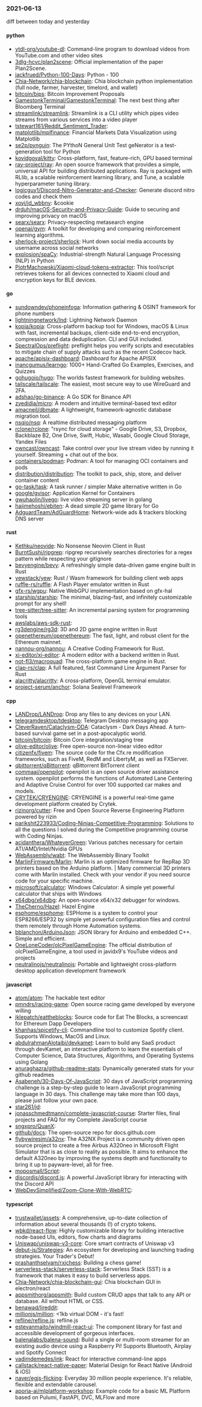 ### 2021-06-13
diff between today and yesterday

#### python
* [ytdl-org/youtube-dl](https://github.com/ytdl-org/youtube-dl): Command-line program to download videos from YouTube.com and other video sites
* [3dlg-hcvc/plan2scene](https://github.com/3dlg-hcvc/plan2scene): Official implementation of the paper Plan2Scene.
* [jackfrued/Python-100-Days](https://github.com/jackfrued/Python-100-Days): Python - 100
* [Chia-Network/chia-blockchain](https://github.com/Chia-Network/chia-blockchain): Chia blockchain python implementation (full node, farmer, harvester, timelord, and wallet)
* [bitcoin/bips](https://github.com/bitcoin/bips): Bitcoin Improvement Proposals
* [GamestonkTerminal/GamestonkTerminal](https://github.com/GamestonkTerminal/GamestonkTerminal): The next best thing after Bloomberg Terminal
* [streamlink/streamlink](https://github.com/streamlink/streamlink): Streamlink is a CLI utility which pipes video streams from various services into a video player
* [tstewart161/Reddit_Sentiment_Trader](https://github.com/tstewart161/Reddit_Sentiment_Trader): 
* [matplotlib/mplfinance](https://github.com/matplotlib/mplfinance): Financial Markets Data Visualization using Matplotlib
* [se2p/pynguin](https://github.com/se2p/pynguin): The PYthoN General UnIt Test geNerator is a test-generation tool for Python
* [kovidgoyal/kitty](https://github.com/kovidgoyal/kitty): Cross-platform, fast, feature-rich, GPU based terminal
* [ray-project/ray](https://github.com/ray-project/ray): An open source framework that provides a simple, universal API for building distributed applications. Ray is packaged with RLlib, a scalable reinforcement learning library, and Tune, a scalable hyperparameter tuning library.
* [logicguy1/Discord-Nitro-Generator-and-Checker](https://github.com/logicguy1/Discord-Nitro-Generator-and-Checker): Generate discord nitro codes and check them
* [xoyi/jd_wbbny](https://github.com/xoyi/jd_wbbny): &cookie
* [drduh/macOS-Security-and-Privacy-Guide](https://github.com/drduh/macOS-Security-and-Privacy-Guide): Guide to securing and improving privacy on macOS
* [searx/searx](https://github.com/searx/searx): Privacy-respecting metasearch engine
* [openai/gym](https://github.com/openai/gym): A toolkit for developing and comparing reinforcement learning algorithms.
* [sherlock-project/sherlock](https://github.com/sherlock-project/sherlock):  Hunt down social media accounts by username across social networks
* [explosion/spaCy](https://github.com/explosion/spaCy):  Industrial-strength Natural Language Processing (NLP) in Python
* [PiotrMachowski/Xiaomi-cloud-tokens-extractor](https://github.com/PiotrMachowski/Xiaomi-cloud-tokens-extractor): This tool/script retrieves tokens for all devices connected to Xiaomi cloud and encryption keys for BLE devices.

#### go
* [sundowndev/phoneinfoga](https://github.com/sundowndev/phoneinfoga): Information gathering & OSINT framework for phone numbers
* [lightningnetwork/lnd](https://github.com/lightningnetwork/lnd): Lightning Network Daemon 
* [kopia/kopia](https://github.com/kopia/kopia): Cross-platform backup tool for Windows, macOS & Linux with fast, incremental backups, client-side end-to-end encryption, compression and data deduplication. CLI and GUI included.
* [SpectralOps/preflight](https://github.com/SpectralOps/preflight): preflight helps you verify scripts and executables to mitigate chain of supply attacks such as the recent Codecov hack.
* [apache/apisix-dashboard](https://github.com/apache/apisix-dashboard): Dashboard for Apache APISIX
* [inancgumus/learngo](https://github.com/inancgumus/learngo): 1000+ Hand-Crafted Go Examples, Exercises, and Quizzes
* [gohugoio/hugo](https://github.com/gohugoio/hugo): The worlds fastest framework for building websites.
* [tailscale/tailscale](https://github.com/tailscale/tailscale): The easiest, most secure way to use WireGuard and 2FA.
* [adshao/go-binance](https://github.com/adshao/go-binance): A Go SDK for Binance API
* [zyedidia/micro](https://github.com/zyedidia/micro): A modern and intuitive terminal-based text editor
* [amacneil/dbmate](https://github.com/amacneil/dbmate):  A lightweight, framework-agnostic database migration tool.
* [nsqio/nsq](https://github.com/nsqio/nsq): A realtime distributed messaging platform
* [rclone/rclone](https://github.com/rclone/rclone): "rsync for cloud storage" - Google Drive, S3, Dropbox, Backblaze B2, One Drive, Swift, Hubic, Wasabi, Google Cloud Storage, Yandex Files
* [owncast/owncast](https://github.com/owncast/owncast): Take control over your live stream video by running it yourself. Streaming + chat out of the box.
* [containers/podman](https://github.com/containers/podman): Podman: A tool for managing OCI containers and pods
* [distribution/distribution](https://github.com/distribution/distribution): The toolkit to pack, ship, store, and deliver container content
* [go-task/task](https://github.com/go-task/task): A task runner / simpler Make alternative written in Go
* [google/gvisor](https://github.com/google/gvisor): Application Kernel for Containers
* [gwuhaolin/livego](https://github.com/gwuhaolin/livego): live video streaming server in golang
* [hajimehoshi/ebiten](https://github.com/hajimehoshi/ebiten): A dead simple 2D game library for Go
* [AdguardTeam/AdGuardHome](https://github.com/AdguardTeam/AdGuardHome): Network-wide ads & trackers blocking DNS server

#### rust
* [Kethku/neovide](https://github.com/Kethku/neovide): No Nonsense Neovim Client in Rust
* [BurntSushi/ripgrep](https://github.com/BurntSushi/ripgrep): ripgrep recursively searches directories for a regex pattern while respecting your gitignore
* [bevyengine/bevy](https://github.com/bevyengine/bevy): A refreshingly simple data-driven game engine built in Rust
* [yewstack/yew](https://github.com/yewstack/yew): Rust / Wasm framework for building client web apps
* [ruffle-rs/ruffle](https://github.com/ruffle-rs/ruffle): A Flash Player emulator written in Rust
* [gfx-rs/wgpu](https://github.com/gfx-rs/wgpu): Native WebGPU implementation based on gfx-hal
* [starship/starship](https://github.com/starship/starship):  The minimal, blazing-fast, and infinitely customizable prompt for any shell!
* [tree-sitter/tree-sitter](https://github.com/tree-sitter/tree-sitter): An incremental parsing system for programming tools
* [awslabs/aws-sdk-rust](https://github.com/awslabs/aws-sdk-rust): 
* [rg3dengine/rg3d](https://github.com/rg3dengine/rg3d): 3D and 2D game engine written in Rust
* [openethereum/openethereum](https://github.com/openethereum/openethereum): The fast, light, and robust client for the Ethereum mainnet.
* [nannou-org/nannou](https://github.com/nannou-org/nannou): A Creative Coding Framework for Rust.
* [xi-editor/xi-editor](https://github.com/xi-editor/xi-editor): A modern editor with a backend written in Rust.
* [not-fl3/macroquad](https://github.com/not-fl3/macroquad): The cross-platform game engine in Rust.
* [clap-rs/clap](https://github.com/clap-rs/clap): A full featured, fast Command Line Argument Parser for Rust
* [alacritty/alacritty](https://github.com/alacritty/alacritty): A cross-platform, OpenGL terminal emulator.
* [project-serum/anchor](https://github.com/project-serum/anchor):  Solana Sealevel Framework

#### cpp
* [LANDrop/LANDrop](https://github.com/LANDrop/LANDrop): Drop any files to any devices on your LAN.
* [telegramdesktop/tdesktop](https://github.com/telegramdesktop/tdesktop): Telegram Desktop messaging app
* [CleverRaven/Cataclysm-DDA](https://github.com/CleverRaven/Cataclysm-DDA): Cataclysm - Dark Days Ahead. A turn-based survival game set in a post-apocalyptic world.
* [bitcoin/bitcoin](https://github.com/bitcoin/bitcoin): Bitcoin Core integration/staging tree
* [olive-editor/olive](https://github.com/olive-editor/olive): Free open-source non-linear video editor
* [citizenfx/fivem](https://github.com/citizenfx/fivem): The source code for the Cfx.re modification frameworks, such as FiveM, RedM and LibertyM, as well as FXServer.
* [qbittorrent/qBittorrent](https://github.com/qbittorrent/qBittorrent): qBittorrent BitTorrent client
* [commaai/openpilot](https://github.com/commaai/openpilot): openpilot is an open source driver assistance system. openpilot performs the functions of Automated Lane Centering and Adaptive Cruise Control for over 100 supported car makes and models.
* [CRYTEK/CRYENGINE](https://github.com/CRYTEK/CRYENGINE): CRYENGINE is a powerful real-time game development platform created by Crytek.
* [rizinorg/cutter](https://github.com/rizinorg/cutter): Free and Open Source Reverse Engineering Platform powered by rizin
* [parikshit223933/Coding-Ninjas-Competitive-Programming](https://github.com/parikshit223933/Coding-Ninjas-Competitive-Programming): Solutions to all the questions I solved during the Competitive programming course with Coding Ninjas.
* [acidanthera/WhateverGreen](https://github.com/acidanthera/WhateverGreen): Various patches necessary for certain ATI/AMD/Intel/Nvidia GPUs
* [WebAssembly/wabt](https://github.com/WebAssembly/wabt): The WebAssembly Binary Toolkit
* [MarlinFirmware/Marlin](https://github.com/MarlinFirmware/Marlin): Marlin is an optimized firmware for RepRap 3D printers based on the Arduino platform. | Many commercial 3D printers come with Marlin installed. Check with your vendor if you need source code for your specific machine.
* [microsoft/calculator](https://github.com/microsoft/calculator): Windows Calculator: A simple yet powerful calculator that ships with Windows
* [x64dbg/x64dbg](https://github.com/x64dbg/x64dbg): An open-source x64/x32 debugger for windows.
* [TheCherno/Hazel](https://github.com/TheCherno/Hazel): Hazel Engine
* [esphome/esphome](https://github.com/esphome/esphome): ESPHome is a system to control your ESP8266/ESP32 by simple yet powerful configuration files and control them remotely through Home Automation systems.
* [bblanchon/ArduinoJson](https://github.com/bblanchon/ArduinoJson):  JSON library for Arduino and embedded C++. Simple and efficient.
* [OneLoneCoder/olcPixelGameEngine](https://github.com/OneLoneCoder/olcPixelGameEngine): The official distribution of olcPixelGameEngine, a tool used in javidx9's YouTube videos and projects
* [neutralinojs/neutralinojs](https://github.com/neutralinojs/neutralinojs): Portable and lightweight cross-platform desktop application development framework

#### javascript
* [atom/atom](https://github.com/atom/atom): The hackable text editor
* [pmndrs/racing-game](https://github.com/pmndrs/racing-game):  Open source racing game developed by everyone willing
* [jklepatch/eattheblocks](https://github.com/jklepatch/eattheblocks): Source code for Eat The Blocks, a screencast for Ethereum Dapp Developers
* [khanhas/spicetify-cli](https://github.com/khanhas/spicetify-cli): Commandline tool to customize Spotify client. Supports Windows, MacOS and Linux.
* [abdulrahmanAlotaibi/devkamet](https://github.com/abdulrahmanAlotaibi/devkamet): Learn to build any SaaS product through devKamet, an interactive platform to learn the essentials of Computer Science, Data Structures, Algorithms, and Operating Systems using Golang 
* [anuraghazra/github-readme-stats](https://github.com/anuraghazra/github-readme-stats):  Dynamically generated stats for your github readmes
* [Asabeneh/30-Days-Of-JavaScript](https://github.com/Asabeneh/30-Days-Of-JavaScript): 30 days of JavaScript programming challenge is a step-by-step guide to learn JavaScript programming language in 30 days. This challenge may take more than 100 days, please just follow your own pace.
* [star261/jd](https://github.com/star261/jd): 
* [jonasschmedtmann/complete-javascript-course](https://github.com/jonasschmedtmann/complete-javascript-course): Starter files, final projects and FAQ for my Complete JavaScript course
* [sngxpro/QuanX](https://github.com/sngxpro/QuanX): 
* [github/docs](https://github.com/github/docs): The open-source repo for docs.github.com
* [flybywiresim/a32nx](https://github.com/flybywiresim/a32nx): The A32NX Project is a community driven open source project to create a free Airbus A320neo in Microsoft Flight Simulator that is as close to reality as possible. It aims to enhance the default A320neo by improving the systems depth and functionality to bring it up to payware-level, all for free.
* [moposmall/Script](https://github.com/moposmall/Script): 
* [discordjs/discord.js](https://github.com/discordjs/discord.js): A powerful JavaScript library for interacting with the Discord API
* [WebDevSimplified/Zoom-Clone-With-WebRTC](https://github.com/WebDevSimplified/Zoom-Clone-With-WebRTC): 

#### typescript
* [trustwallet/assets](https://github.com/trustwallet/assets): A comprehensive, up-to-date collection of information about several thousands (!) of crypto tokens.
* [wbkd/react-flow](https://github.com/wbkd/react-flow): Highly customizable library for building interactive node-based UIs, editors, flow charts and diagrams
* [Uniswap/uniswap-v3-core](https://github.com/Uniswap/uniswap-v3-core):    Core smart contracts of Uniswap v3
* [debut-js/Strategies](https://github.com/debut-js/Strategies): An ecosystem for developing and launching trading strategies. Your Trader's Debut!
* [prashanthselvam/rxjchess](https://github.com/prashanthselvam/rxjchess): Building a chess game!
* [serverless-stack/serverless-stack](https://github.com/serverless-stack/serverless-stack):  Serverless Stack (SST) is a framework that makes it easy to build serverless apps.
* [Chia-Network/chia-blockchain-gui](https://github.com/Chia-Network/chia-blockchain-gui): Chia blockchain GUI in electron/react
* [appsmithorg/appsmith](https://github.com/appsmithorg/appsmith): Build custom CRUD apps that talk to any API or database. All without HTML or CSS.
* [benawad/lireddit](https://github.com/benawad/lireddit): 
* [millionjs/million](https://github.com/millionjs/million):  <1kb virtual DOM - it's fast!
* [refline/refline.js](https://github.com/refline/refline.js): refline.js
* [estevanmaito/windmill-react-ui](https://github.com/estevanmaito/windmill-react-ui):  The component library for fast and accessible development of gorgeous interfaces.
* [balenalabs/balena-sound](https://github.com/balenalabs/balena-sound): Build a single or multi-room streamer for an existing audio device using a Raspberry Pi! Supports Bluetooth, Airplay and Spotify Connect
* [vadimdemedes/ink](https://github.com/vadimdemedes/ink):  React for interactive command-line apps
* [callstack/react-native-paper](https://github.com/callstack/react-native-paper): Material Design for React Native (Android & iOS)
* [naver/egjs-flicking](https://github.com/naver/egjs-flicking):   Everyday 30 million people experience. It's reliable, flexible and extendable carousel.
* [aporia-ai/mlplatform-workshop](https://github.com/aporia-ai/mlplatform-workshop):  Example code for a basic ML Platform based on Pulumi, FastAPI, DVC, MLFlow and more

